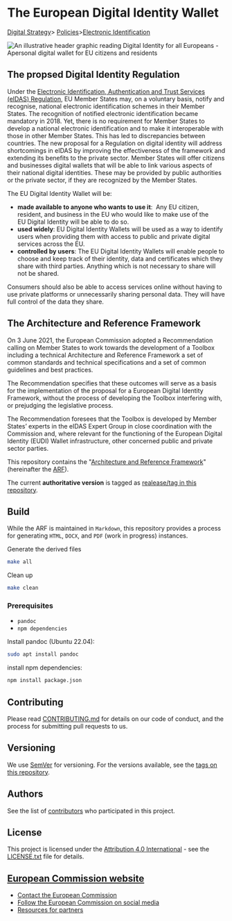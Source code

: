 # The European Digital Identity Wallet

[Digital Strategy](https://digital-strategy.ec.europa.eu//en)> [Policies](https://digital-strategy.ec.europa.eu/en/policies)>[Electronic Identification](https://digital-strategy.ec.europa.eu//en/policies/electronic-identification)

![An illustrative header graphic reading Digital Identity for all Europeans - Apersonal digital wallet for EU citizens and residents](https://joinup.ec.europa.eu/sites/default/files/inline-images/EUDI.png)

## The propsed Digital Identity Regulation

Under the [Electronic Identification, Authentication and Trust Services (eIDAS) Regulation](https://digital-strategy.ec.europa.eu/en/policies/eidas-regulation), EU Member States may, on a voluntary basis, notify and recognise, national electronic identification schemes in their Member States. The recognition of notified electronic identification became mandatory in 2018.
Yet, there is no requirement for Member States to develop a national electronic identification and to make it interoperable with those in other Member States. This has led to discrepancies between countries.
The new proposal for a Regulation on digital identity will address shortcomings in eIDAS by improving the effectiveness of the framework and extending its benefits to the private sector.
Member States will offer citizens and businesses digital wallets that will be able to link various aspects of their national digital identities. These may be provided by public authorities or the private sector, if they are recognized by the Member States.

The EU Digital Identity Wallet will be:

* **made available to anyone who wants to use it**:  Any EU citizen, resident, and business in the EU who would like to make use of the EU Digital Identity will be able to do so.
* **used widely**: EU Digital Identity Wallets will be used as a way to identify users when providing them with access to public and private digital services across the EU.
* **controlled by users**: The EU Digital Identity Wallets will enable people to choose and keep track of their identity, data and certificates which they share with third parties. Anything which is not necessary to share will not be shared.

Consumers should also be able to access services online without having to use private platforms or unnecessarily sharing personal data. They will have full control of the data they share.

## The Architecture and Reference Framework

On 3 June 2021, the European Commission adopted a Recommendation
calling on Member States to work towards the development of a Toolbox
including a technical Architecture and Reference Framework
a set of common standards and technical specifications and a
set of common guidelines and best practices.

The Recommendation specifies that these outcomes will serve as a basis
for the implementation of the proposal for a European Digital Identity
Framework, without the process of developing the Toolbox interfering
with, or prejudging the legislative process.

The Recommendation foresees that the Toolbox is developed by Member
States’ experts in the eIDAS Expert Group  in close coordination with
the Commission and, where relevant for the functioning of the European
Digital Identity (EUDI) Wallet infrastructure, other concerned public
and private sector parties.

This repository contains the "[Architecture and Reference Framework](arf.md)"
(hereinafter the [ARF](arf.md)).

The current **authoritative version** is tagged as [realease/tag in this
repository](https://github.com/eu-digital-identity-wallet/architecture-and-reference-framework/releases).

## Build

While the ARF is maintained in `Markdown`, this repository provides a
process for generating `HTML`, `DOCX`, and `PDF` (work in progress)
instances.

Generate the derived files

```bash
make all
```

Clean up

```bash
make clean
```

### Prerequisites

* `pandoc`
* `npm dependencies`

Install pandoc (Ubuntu 22.04):

```bash
sudo apt install pandoc
```

install npm dependencies:

```bash
npm install package.json
```

## Contributing

Please read [CONTRIBUTING.md](CONTRIBUTING.md) for details on our code of conduct,
and the process for submitting pull requests to us.

## Versioning

We use [SemVer](http://semver.org/) for versioning. For the versions available,
see the [tags on this repository](https://github.com/eu-digital-identity-wallet/architecture-and-reference-framework/tags).

## Authors

See the list of [contributors](https://github.com/eu-digital-identity-wallet/architecture-and-reference-framework/graphs/contributors) who participated in this project.

## License

This project is licensed under the [Attribution 4.0
International](http://creativecommons.org/licenses/by/4.0/) - see the
[LICENSE.txt](LICENSE) file for details.

## [European Commission website](https://commission.europa.eu/index_en)

* [Contact the European Commission](https://commission.europa.eu/about-european-commission/contact_en)
* [Follow the European Commission on social media](https://european-union.europa.eu/contact-eu/social-media-channels_en#/search?page=0&institutions=european_commission)
* [Resources for partners](https://commission.europa.eu/resources-partners_en)
